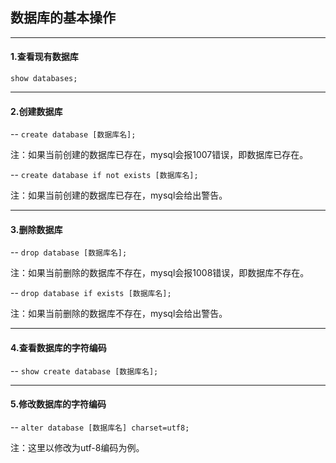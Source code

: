 ## 数据库的基本操作

---

#### 1.查看现有数据库

`show databases;`

---

#### 2.创建数据库

-- `create database [数据库名];`

注：如果当前创建的数据库已存在，mysql会报1007错误，即数据库已存在。

-- `create database if not exists [数据库名];`

注：如果当前创建的数据库已存在，mysql会给出警告。

---

#### 3.删除数据库

-- `drop database [数据库名];`

注：如果当前删除的数据库不存在，mysql会报1008错误，即数据库不存在。

-- `drop database if exists [数据库名];`

注：如果当前删除的数据库不存在，mysql会给出警告。

---

#### 4.查看数据库的字符编码

-- `show create database [数据库名];`

---

#### 5.修改数据库的字符编码

-- `alter database [数据库名] charset=utf8;`

注：这里以修改为utf-8编码为例。